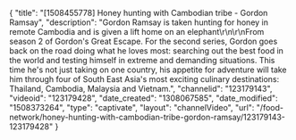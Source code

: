 {
    "title": "[1508455778] Honey hunting with Cambodian tribe - Gordon Ramsay",
    "description": "Gordon Ramsay is taken hunting for honey in remote Cambodia and is given a lift home on an elephant\r\n\r\nFrom season 2 of Gordon's Great Escape. For the second series, Gordon goes back on the road doing what he loves most: searching out the best food in the world and testing himself in extreme and demanding situations. This time he's not just taking on one country, his appetite for adventure will take him through four of South East Asia's most exciting culinary destinations: Thailand, Cambodia, Malaysia and Vietnam.",
    "channelid": "123179143",
    "videoid": "123179428",
    "date_created": "1308067585",
    "date_modified": "1508373264",
    "type": "captivate",
    "layout": "channelVideo",
    "url": "\/food-network\/honey-hunting-with-cambodian-tribe-gordon-ramsay\/123179143-123179428"
}